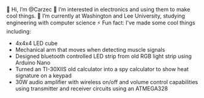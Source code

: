👋 Hi, I’m @Carzec
👀 I’m interested in electronics and using them to make cool things.
🌱 I’m currently at Washington and Lee University, studying engineering with computer science
⚡ Fun fact: I've made some cool things including:
- 4x4x4 LED cube
- Mechanical arm that moves when detecting muscle signals
- Designed bluetooth controlled LED strip from old RGB light strip using Arduino Nano
- Turned an TI-30XIIS old calculator into a spy calculator to show heat signature on a keypad
- 30W audio amplifier with wireless on/off and volume control capabilities using
transmitter and receiver circuits using an ATMEGA328
<!---
Carzec/Carzec is a ✨ special ✨ repository because its `README.md` (this file) appears on your GitHub profile.
You can click the Preview link to take a look at your changes.
--->
